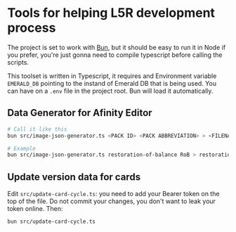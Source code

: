 # Tools for helping L5R development process

The project is set to work with [Bun](https://bun.sh/), but it should be easy to run it in Node if you prefer, you're just gonna need to compile typescript before calling the scripts.

This toolset is written in Typescript, it requires and Environment variable `EMERALD_DB` pointing to the instand of Emerald DB that is being used. You can have on a `.env` file in the project root. Bun will load it automatically.

## Data Generator for Afinity Editor

```sh
# Call it like this
bun src/image-json-generator.ts <PACK ID> <PACK ABBREVIATION> > <FILENAME FOR OUTPUT>

# Example
bun src/image-json-generator.ts restoration-of-balance RoB > restoration-of-balance-2023-01-29-2.json
```

## Update version data for cards

Edit `src/update-card-cycle.ts`: you need to add your Bearer token on the top of the file. Do not commit your changes, you don't want to leak your token online. Then:

```sh
bun src/update-card-cycle.ts
```
